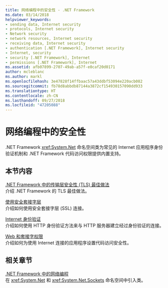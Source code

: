 ```yaml
---
title: 网络编程中的安全性 - .NET Framework
ms.date: 03/14/2018
helpviewer_keywords:
- sending data, Internet security
- protocols, Internet security
- Network security
- network resources, Internet security
- receiving data, Internet security
- authentication [.NET Framework], Internet security
- Internet, security
- security [.NET Framework], Internet
- permissions [.NET Framework], Internet
ms.assetid: afb07899-2707-49ab-a57f-e0caf20d0171
author: mcleblanc
ms.author: markl
ms.openlocfilehash: 3e47828f14ffbaac57a43ddbf53094e220acb082
ms.sourcegitcommit: fb78d8abbdb87144a3872cf154930157090dd933
ms.translationtype: HT
ms.contentlocale: zh-CN
ms.lasthandoff: 09/27/2018
ms.locfileid: "47205088"
---
```

# <a name="security-in-network-programming"></a>网络编程中的安全性

.NET Framework <xref:System.Net> 命名空间类为常见的 Internet 应用程序身份验证机制和 .NET Framework 代码访问权限提供内置支持。  
  
## <a name="in-this-section"></a>本节内容

[.NET Framework 中的传输层安全性 (TLS) 最佳做法](tls.md)  
介绍 .NET Framework 的 TLS 最佳做法。
 
[使用安全套接字层](../../../docs/framework/network-programming/using-secure-sockets-layer.md)  
介绍如何使用安全套接字层 (SSL) 连接。  
  
[Internet 身份验证](../../../docs/framework/network-programming/internet-authentication.md)  
介绍如何使用 HTTP 身份验证方法来与 HTTP 服务器建立经过身份验证的连接。  
  
[Web 和套接字权限](../../../docs/framework/network-programming/web-and-socket-permissions.md)  
介绍如何为使用 Internet 连接的应用程序设置代码访问安全性。  
  
## <a name="related-sections"></a>相关章节

[.NET Framework 中的网络编程](../../../docs/framework/network-programming/index.md)  
在 <xref:System.Net> 和 <xref:System.Net.Sockets> 命名空间中引入类。
